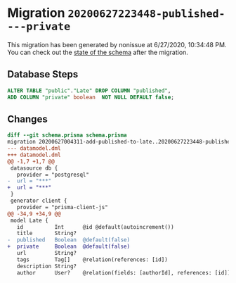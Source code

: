 # Migration `20200627223448-published----private`

This migration has been generated by nonissue at 6/27/2020, 10:34:48 PM.
You can check out the [state of the schema](./schema.prisma) after the migration.

## Database Steps

```sql
ALTER TABLE "public"."Late" DROP COLUMN "published",
ADD COLUMN "private" boolean  NOT NULL DEFAULT false;
```

## Changes

```diff
diff --git schema.prisma schema.prisma
migration 20200627004311-add-published-to-late..20200627223448-published----private
--- datamodel.dml
+++ datamodel.dml
@@ -1,7 +1,7 @@
 datasource db {
   provider = "postgresql"
-  url = "***"
+  url = "***"
 }
 generator client {
   provider = "prisma-client-js"
@@ -34,9 +34,9 @@
 model Late {
   id          Int      @id @default(autoincrement())
   title       String?
-  published   Boolean  @default(false)
+  private     Boolean  @default(false)
   url         String?
   tags        Tag[]    @relation(references: [id])
   description String?
   author      User?    @relation(fields: [authorId], references: [id])
```


